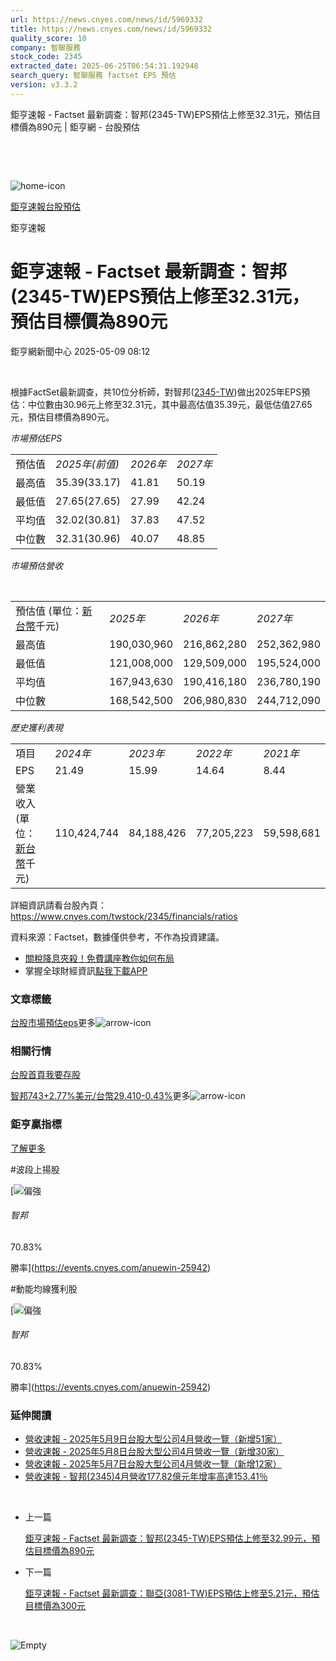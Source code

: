 ```yaml
---
url: https://news.cnyes.com/news/id/5969332
title: https://news.cnyes.com/news/id/5969332
quality_score: 10
company: 智聯服務
stock_code: 2345
extracted_date: 2025-06-25T06:54:31.192948
search_query: 智聯服務 factset EPS 預估
version: v3.3.2
---
```


鉅亨速報 - Factset 最新調查：智邦(2345-TW)EPS預估上修至32.31元，預估目標價為890元 | 鉅亨網 - 台股預估

‌

‌

![home-icon](/assets/icons/breadCrumb/symbol-icon-home.svg)

[鉅亨速報](/news/cat/anue_live)[台股預估](/news/cat/tw_forecast)

鉅亨速報

# 鉅亨速報 - Factset 最新調查：智邦(2345-TW)EPS預估上修至32.31元，預估目標價為890元

鉅亨網新聞中心 2025-05-09 08:12

‌

根據FactSet最新調查，共10位分析師，對智邦([2345-TW](https://www.cnyes.com/twstock/2345))做出2025年EPS預估：中位數由30.96元上修至32.31元，其中最高估值35.39元，最低估值27.65元，預估目標價為890元。

*市場預估EPS*

|  |  |  |  |
| --- | --- | --- | --- |
| 預估值 | *2025年(前值)* | *2026年* | *2027年* |
| 最高值 | 35.39(33.17) | 41.81 | 50.19 |
| 最低值 | 27.65(27.65) | 27.99 | 42.24 |
| 平均值 | 32.02(30.81) | 37.83 | 47.52 |
| 中位數 | 32.31(30.96) | 40.07 | 48.85 |

*市場預估營收*

‌

|  |  |  |  |
| --- | --- | --- | --- |
| 預估值 (單位：[新台幣](https://invest.cnyes.com/forex/detail/usdtwd)千元) | *2025年* | *2026年* | *2027年* |
| 最高值 | 190,030,960 | 216,862,280 | 252,362,980 |
| 最低值 | 121,008,000 | 129,509,000 | 195,524,000 |
| 平均值 | 167,943,630 | 190,416,180 | 236,780,190 |
| 中位數 | 168,542,500 | 206,980,830 | 244,712,090 |

*歷史獲利表現*

|  |  |  |  |  |
| --- | --- | --- | --- | --- |
| 項目 | *2024年* | *2023年* | *2022年* | *2021年* |
| EPS | 21.49 | 15.99 | 14.64 | 8.44 |
| 營業收入 (單位：[新台幣](https://invest.cnyes.com/forex/detail/usdtwd)千元) | 110,424,744 | 84,188,426 | 77,205,223 | 59,598,681 |

詳細資訊請看台股內頁：  
<https://www.cnyes.com/twstock/2345/financials/ratios>

資料來源：Factset，數據僅供參考，不作為投資建議。

* [關稅降息夾殺！免費講座教你如何布局](https://www.rsc.com.tw/Cnyes_RSC/SeminarBooking2025InvestmentOutlook.aspx?utm_source=anue&utm_medium=usstocks_end)
* 掌握全球財經資訊[點我下載APP](http://www.cnyes.com/app/?utm_source=mweb&utm_medium=HamMenuBanner&utm_campaign=fixed&utm_content=entr)

### 文章標籤

[台股](https://news.cnyes.com/tag/台股 "台股")[市場預估](https://news.cnyes.com/tag/市場預估 "市場預估")[eps](https://news.cnyes.com/tag/eps "eps")更多![arrow-icon](/assets/icons/arrows/arrow-down.svg)

### 相關行情

[台股首頁](https://www.cnyes.com/twstock)[我要存股](https://supr.link/8OHaU)

[智邦743+2.77%](https://www.cnyes.com/twstock/2345)[美元/台幣29.410-0.43%](https://invest.cnyes.com/forex/detail/USDTWD)更多![arrow-icon](/assets/icons/arrows/arrow-down.svg)

### 鉅亨贏指標

[了解更多](https://events.cnyes.com/anuewin-25942)

#波段上揚股

[![偏強](/assets/icons/win-indicator/long.svg)

###### 智邦

70.83%

勝率](https://events.cnyes.com/anuewin-25942)

#動能均線獲利股

[![偏強](/assets/icons/win-indicator/long.svg)

###### 智邦

70.83%

勝率](https://events.cnyes.com/anuewin-25942)

### 延伸閱讀

* [營收速報 - 2025年5月9日台股大型公司4月營收一覽（新增51家）](/news/id/5969293)
* [營收速報 - 2025年5月8日台股大型公司4月營收一覽（新增30家）](/news/id/5966334)
* [營收速報 - 2025年5月7日台股大型公司4月營收一覽（新增12家）](/news/id/5964015)
* [營收速報 - 智邦(2345)4月營收177.82億元年增率高達153.41％](/news/id/5962743)

‌

* 上一篇

  [鉅亨速報 - Factset 最新調查：智邦(2345-TW)EPS預估上修至32.99元，預估目標價為890元](/news/id/5969933)
* 下一篇

  [鉅亨速報 - Factset 最新調查：聯亞(3081-TW)EPS預估上修至5.21元，預估目標價為300元](/news/id/5968415)

‌

![Empty](/assets/icons/skeleton/empty-image.svg)

‌